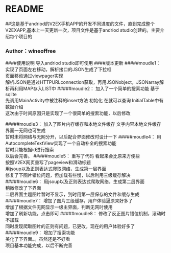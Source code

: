 # README
##这是基于andriod的V2EX手机APP的开发不同进度的文件，直到完成整个V2EXAPP,基本上一天更新一次，项目文件是基于andriod studio创建的。主要介绍每个项目的
###                             Author：wineoffree
####使用说明 
导入andriod studio即可使用
####版本更新
#####moudle1：
实现了页面左右移动，解析接口的JSON生成了下拉框<br>
页面移动通过viewpager实现<br>
解析JSON是通过HTTPURLconnection获取，再用JSONobject，JSONarray解析再利用MAP存入LIST中
#####moudle2：
加入了一个简单的搜索功能 基于sqlite<br>
先调用MainActivity中被注释的insert方法 初始化 在就可以查询 InitialTable中有数据介绍<br>
这次由于时间原因只是实现了一个很简单的搜索功能，以后修改

#####moudle3：
加入了图片内存缓存和本地文件缓存
文字内容本地文件缓存<br>
界面一无网也可生成<br>
暂时未将网络与无网分开，以后配合界面修改时设计一下
#####moudle4：
用AutocompleteTextView实现了一个自动补全的搜索功能<br>
暂时只能根据id进行搜索<br>
以后会完善。
#####moudle5：
重写了代码 看起来会比原来方便些<br>
按照V2EX网页重写了pageview和滑动标题<br>
用jsoup以及正则表达式爬取网络，生成第一层界面<br>
修复了下图片错位问题，但加载有些慢，以后利用三级缓存解决
#####moudle6：
用jsoup以及正则表达式爬取网络，生成第二层界面<br>
稍微修改了下界面<br>
二层界面主题图片暂时不显示，到时用第一层保存的文件和缓存生成
#####moudle7：
增加了图片三级缓存，用户体验逼原来好多了<br>
增加了根据文件无网显示一级主界面，判断无网时使用<br>
增加了刷新功能，点击即可
#####moudle8：
修改了反正图片错位机制，滚动时不加载<br>
同时发现爬取图片的正则有问题，已更改，现在的用户体验好多了
#####moudle9：
增加了搜索功能<br>
美化了下界面。。虽然还是不好看<br>
项目基本功能完成，以后不断完善
